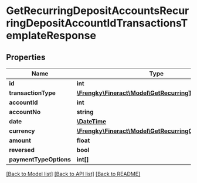 # GetRecurringDepositAccountsRecurringDepositAccountIdTransactionsTemplateResponse

## Properties
Name | Type | Description | Notes
------------ | ------------- | ------------- | -------------
**id** | **int** |  | [optional] 
**transactionType** | [**\Frengky\Fineract\Model\GetRecurringTransactionType**](GetRecurringTransactionType.md) |  | [optional] 
**accountId** | **int** |  | [optional] 
**accountNo** | **string** |  | [optional] 
**date** | [**\DateTime**](\DateTime.md) |  | [optional] 
**currency** | [**\Frengky\Fineract\Model\GetRecurringCurrency**](GetRecurringCurrency.md) |  | [optional] 
**amount** | **float** |  | [optional] 
**reversed** | **bool** |  | [optional] 
**paymentTypeOptions** | **int[]** |  | [optional] 

[[Back to Model list]](../../README.md#documentation-for-models) [[Back to API list]](../../README.md#documentation-for-api-endpoints) [[Back to README]](../../README.md)

